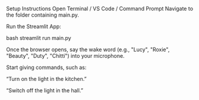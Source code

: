 Setup Instructions
Open Terminal / VS Code / Command Prompt
Navigate to the folder containing main.py.

Run the Streamlit App:

bash
streamlit run main.py

Once the browser opens, say the wake word (e.g., "Lucy", "Roxie", "Beauty", "Duty", "Chitti") into your microphone.

Start giving commands, such as:

“Turn on the light in the kitchen.”

“Switch off the light in the hall.”